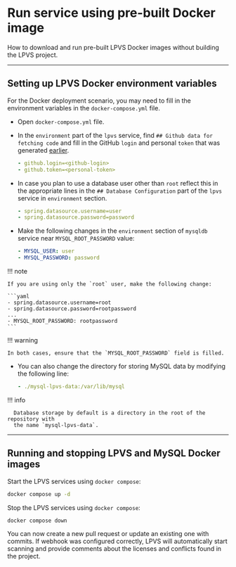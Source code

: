 # Run service using pre-built Docker image

How to download and run pre-built LPVS Docker images without building the LPVS project.

---

## Setting up LPVS Docker environment variables

For the Docker deployment scenario, you may need to fill in the environment variables 
in the `docker-compose.yml` file.

* Open `docker-compose.yml` file.

* In the `environment` part of the `lpvs` service, find `## Github data for fetching code` 
and fill in the GitHub `login` and personal `token` that was generated [earlier](webhook.md#create-a-personal-github-access-token).

    ```yaml
    - github.login=<github-login>
    - github.token=<personal-token>
    ```

* In case you plan to use a database user other than `root` reflect this in the appropriate 
lines in the `## Database Configuration` part of the `lpvs` service in `environment` section.

    ```yaml
    - spring.datasource.username=user
    - spring.datasource.password=password  
    ```

* Make the following changes in the `environment` section of `mysqldb` service near 
`MYSQL_ROOT_PASSWORD` value:

    ```yaml
    - MYSQL_USER: user
    - MYSQL_PASSWORD: password
    ```

!!! note

    If you are using only the `root` user, make the following change:

    ```yaml
    - spring.datasource.username=root
    - spring.datasource.password=rootpassword
    ...
    - MYSQL_ROOT_PASSWORD: rootpassword
    ```

!!! warning

    In both cases, ensure that the `MYSQL_ROOT_PASSWORD` field is filled.

* You can also change the directory for storing MySQL data by modifying the following line:

    ```yaml
    - ./mysql-lpvs-data:/var/lib/mysql
    ```

!!! info

      Database storage by default is a directory in the root of the repository with 
      the name `mysql-lpvs-data`.

---

## Running and stopping LPVS and MySQL Docker images

Start the LPVS services using `docker compose`:

```bash
docker compose up -d
```

Stop the LPVS services using `docker compose`:

```bash
docker compose down
```

You can now create a new pull request or update an existing one with commits. 
If webhook was configured correctly, LPVS will automatically start scanning and 
provide comments about the licenses and conflicts found in the project.
